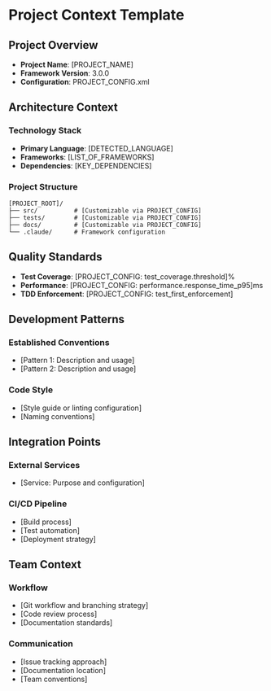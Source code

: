 # Project Context Template

## Project Overview
- **Project Name**: [PROJECT_NAME]
- **Framework Version**: 3.0.0
- **Configuration**: PROJECT_CONFIG.xml

## Architecture Context
### Technology Stack
- **Primary Language**: [DETECTED_LANGUAGE]
- **Frameworks**: [LIST_OF_FRAMEWORKS]
- **Dependencies**: [KEY_DEPENDENCIES]

### Project Structure
```
[PROJECT_ROOT]/
├── src/          # [Customizable via PROJECT_CONFIG]
├── tests/        # [Customizable via PROJECT_CONFIG]
├── docs/         # [Customizable via PROJECT_CONFIG]
└── .claude/      # Framework configuration
```

## Quality Standards
- **Test Coverage**: [PROJECT_CONFIG: test_coverage.threshold]%
- **Performance**: [PROJECT_CONFIG: performance.response_time_p95]ms
- **TDD Enforcement**: [PROJECT_CONFIG: test_first_enforcement]

## Development Patterns
### Established Conventions
- [Pattern 1: Description and usage]
- [Pattern 2: Description and usage]

### Code Style
- [Style guide or linting configuration]
- [Naming conventions]

## Integration Points
### External Services
- [Service: Purpose and configuration]

### CI/CD Pipeline
- [Build process]
- [Test automation]
- [Deployment strategy]

## Team Context
### Workflow
- [Git workflow and branching strategy]
- [Code review process]
- [Documentation standards]

### Communication
- [Issue tracking approach]
- [Documentation location]
- [Team conventions]